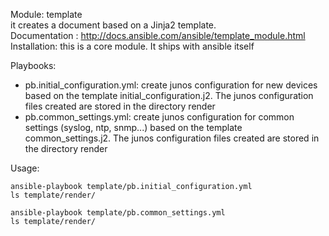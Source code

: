 Module: template   
it creates a document based on a Jinja2 template.  
Documentation : http://docs.ansible.com/ansible/template_module.html  
Installation: this is a core module. It ships with ansible itself  

Playbooks:  
- pb.initial_configuration.yml: create junos configuration for new devices based on the template initial_configuration.j2. The junos configuration files created are stored in the directory render
- pb.common_settings.yml: create junos configuration for common settings (syslog, ntp, snmp...) based on the template common_settings.j2. The junos configuration files created are stored in the directory render

Usage:   
```
ansible-playbook template/pb.initial_configuration.yml
ls template/render/

ansible-playbook template/pb.common_settings.yml
ls template/render/
```
